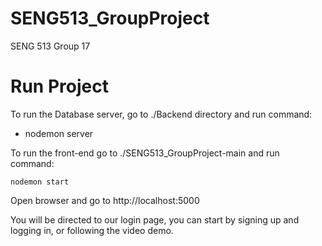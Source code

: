 # SENG513_GroupProject

SENG 513 Group 17

# Run Project

To run the Database server, go to ./Backend directory and run command:

- nodemon server

To run the front-end go to ./SENG513_GroupProject-main and run command:

    nodemon start

Open browser and go to http://localhost:5000

You will be directed to our login page, you can start by signing up and logging in, or following the video demo.
